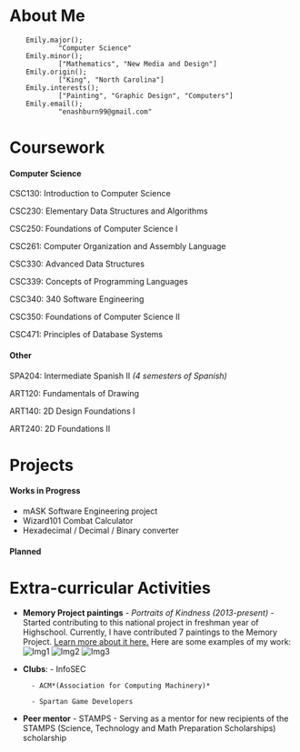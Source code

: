 # About Me
        
        Emily.major();
                "Computer Science"
        Emily.minor();
                ["Mathematics", "New Media and Design"]
        Emily.origin();
                ["King", "North Carolina"]
        Emily.interests();
                ["Painting", "Graphic Design", "Computers"]
        Emily.email();
                "enashburn99@gmail.com"
                
# Coursework
#### Computer Science
CSC130: Introduction to Computer Science

CSC230: Elementary Data Structures and Algorithms

CSC250: Foundations of Computer Science I

CSC261: Computer Organization and Assembly Language

CSC330: Advanced Data Structures

CSC339: Concepts of Programming Languages

CSC340: 340 Software Engineering

CSC350: Foundations of Computer Science II

CSC471: Principles of Database Systems


#### Other
SPA204: Intermediate Spanish II *(4 semesters of Spanish)*

ART120: Fundamentals of Drawing

ART140: 2D Design Foundations I

ART240: 2D Foundations II
                
# Projects
#### Works in Progress
- mASK Software Engineering project
- Wizard101 Combat Calculator
- Hexadecimal / Decimal / Binary converter

#### Planned


# Extra-curricular Activities
- **Memory Project paintings** - *Portraits of Kindness (2013-present)*
        - Started contributing to this national project in freshman year of Highschool. Currently, I have contributed 7 paintings to the Memory Project. [Learn more about it here.](https://www.memoryproject.org/) Here are some examples of my work:
        ![Img1](https://imgur.com/8PjN2gS.png)
        ![Img2](https://imgur.com/hUq1noI.png)
        ![Img3](https://imgur.com/0KNIKcC.png)
        
        
- **Clubs**: 
        - InfoSEC
        
        - ACM*(Association for Computing Machinery)*
        
        - Spartan Game Developers

- **Peer mentor** - STAMPS
        - Serving as a mentor for new recipients of the STAMPS (Science, Technology and Math Preparation Scholarships) scholarship

